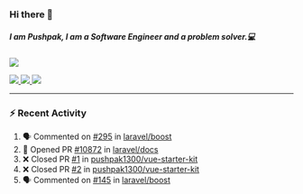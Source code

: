 ### Hi there 👋

##### I am Pushpak, I am a Software Engineer and a problem solver.💻

<a href='https://twitter.com/pushpak1300'><a href="https://pushpak1300.me/" target="_blank">
  <img src="https://img.shields.io/badge/website-%23E34F26.svg?&style=for-the-badge" />
</a> 
 
 <a href="https://twitter.com/pushpak1300" target="_blank">
  <img src="https://img.shields.io/badge/twitter-%231DA1F2.svg?&style=for-the-badge&logo=twitter&logoColor=white" />
</a> 

<a href="https://www.linkedin.com/in/pushpak-c-286b17b1/" target="_blank">
  <img src="https://img.shields.io/badge/linkedin-%230077B5.svg?&style=for-the-badge&logo=linkedin&logoColor=white" />
</a> 

<a href="https://dev.to/pushpak1300/" target="_blank">
  <img src="http://img.shields.io/badge/dev.to-gray?style=for-the-badge&logo=dev.to&?logoColor=white?logoWidth=100?label=" />
</a> 


</p>

---

### ⚡ Recent Activity

<!--START_SECTION:activity-->
1. 🗣 Commented on [#295](https://github.com/laravel/boost/issues/295#issuecomment-3427276054) in [laravel/boost](https://github.com/laravel/boost)
2. 💪 Opened PR [#10872](undefined) in [laravel/docs](https://github.com/laravel/docs)
3. ❌ Closed PR [#1](undefined) in [pushpak1300/vue-starter-kit](https://github.com/pushpak1300/vue-starter-kit)
4. ❌ Closed PR [#2](undefined) in [pushpak1300/vue-starter-kit](https://github.com/pushpak1300/vue-starter-kit)
5. 🗣 Commented on [#145](https://github.com/laravel/boost/pull/145#issuecomment-3421470244) in [laravel/boost](https://github.com/laravel/boost)
<!--END_SECTION:activity-->
